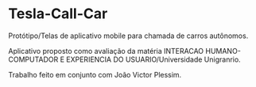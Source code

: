 # Tesla-Call-Car
Protótipo/Telas de aplicativo mobile para chamada de carros autônomos.

Aplicativo proposto como avaliação da matéria INTERACAO HUMANO-COMPUTADOR E EXPERIENCIA DO USUARIO/Universidade Unigranrio.


Trabalho feito em conjunto com João Victor Plessim. 
